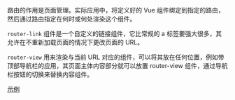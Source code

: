 
路由的作用是页面管理。实际应用中，将定义好的 Vue 组件绑定到指定的路由，然后通过路由指定在何时或何处渲染这个组件。

`router-link` 组件是一个自定义的链接组件，它比常规的 a 标签要强大很多，其允许在不重新加载页面的情况下更改页面的 URL。

`router-view` 用来渲染与当前 URL 对应的组件，可以将其放在任何位置，例如带顶部导航栏的应用，其页面主体内容部分就可以放置 router-view 组件，通过导航栏按钮的切换来替换内容组件。

[示例](t/01_simple)

